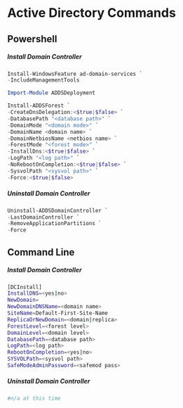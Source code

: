 # Active Directory Commands

## Powershell

##### Install Domain Controller

```Powershell
Install-WindowsFeature ad-domain-services `
-IncludeManagementTools

Import-Module ADDSDeployment

Install-ADDSForest `
-CreateDnsDelegation:<$true|$false> `
-DatabasePath "<database path>" `
-DomainMode "<domain mode>" `
-DomainName <domain name> `
-DomainNetbiosName <netbios name> `
-ForestMode "<forest mode>" `
-InstallDns:<$true|$false> `
-LogPath "<log path>" `
-NoRebootOnCompletion:<$true|$false> `
-SysvolPath "<sysvol path>" `
-Force:<$true|$false>
```

##### Uninstall Domain Controller

```Powershell
Uninstall-ADDSDomainController `
-LastDomainController `
-RemoveApplicationPartitions `
-Force
```

## Command Line

##### Install Domain Controller

```bash
[DCInstall]
InstallDNS=<yes|no>
NewDomain=
NewDomainDNSName=<domain name>
SiteName=Default-First-Site-Name
ReplicaOrNewDomain=<domain|replica>
ForestLevel=<forest level>
DomainLevel=<domain level>
DatabasePath=<database path>
LogPath=<log path>
RebootOnCompletion=<yes|no>
SYSVOLPath=<sysvol path>
SafeModeAdminPassword=<safemod pass>
```

##### Uninstall Domain Controller

```bash
#n/a at this time
```
